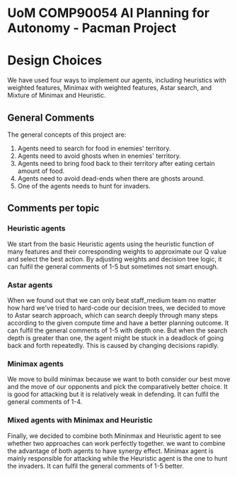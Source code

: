 # UoM COMP90054 AI Planning for Autonomy - Pacman Project

# Design Choices

We have used four ways to implement our agents, including heuristics with weighted features, Minimax with weighted features, Astar search, and Mixture of Minimax and Heuristic.

## General Comments

The general concepts of this project are:
1. Agents need to search for food in enemies' territory.
2. Agents need to avoid ghosts when in enemies' territory.
3. Agents need to bring food back to their territory after eating certain amount of food.
4. Agents need to avoid dead-ends when there are ghosts around.
5. One of the agents needs to hunt for invaders.   

## Comments per topic

### Heuristic agents
We start from the basic Heuristic agents using the heuristic function of many features and their corresponding weights to approximate our Q value and select the best action. By adjusting weights and decision tree logic, it can fulfil the general comments of 1-5 but sometimes not smart enough. 

### Astar agents

When we found out that we can only beat staff_medium team no matter how hard we've tried to hard-code our decision trees, we decided to move to Astar search approach, which can search deeply through many steps according to the given compute time and have a better planning outcome. It can fulfil the general comments of 1-5 with depth one. But when the search depth is greater than one, the agent might be stuck in a deadlock of going back and forth repeatedly. This is caused by changing decisions rapidly.

### Minimax agents

We move to build minimax because we want to both consider our best move and the move of our opponents and pick the comparatively better choice. It is good for attacking but it is relatively weak in defending. It can fulfil the general comments of 1-4.

### Mixed agents with Minimax and Heuristic

Finally, we decided to combine both Mininmax and Heuristic agent to see whether two approaches can work perfectly together. we want to combine the advantage of both agents to have synergy effect. Minimax agent is mainly responsible for attacking while the Heuristic agent is the one to hunt the invaders. It can fulfil the general comments of 1-5 better.

